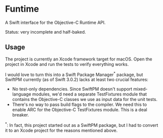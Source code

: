 # Funtime

A Swift interface for the Objective-C Runtime API.

Status: very incomplete and half-baked.

## Usage

The project is currently an Xcode framework target for macOS. Open the project in Xcode and run the tests to verify everything works.

I would love to turn this into a Swift Package Manager<sup>*</sup> package, but SwiftPM currently (as of Swift 3.0.2) lacks at least two crucial features:

* No test-only dependencies. Since SwiftPM doesn't support mixed-language modules, we'd need a separate TestFixtures module that contains the Objective-C classes we use as input data for the unit tests.
* There's no way to pass build flags to the compiler. We need this to enable ARC for the Objective-C TestFixtures module. This is a deal breaker.

<sup>*</sup>: In fact, this project started out as a SwiftPM package, but I had to convert it to an Xcode project for the reasons mentioned above.
